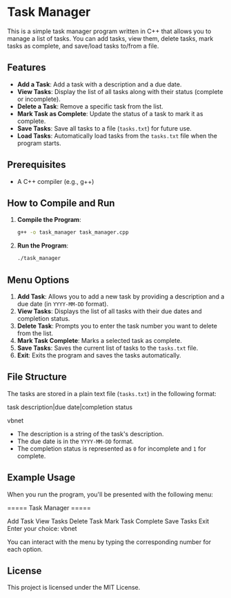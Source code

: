 # Task Manager

This is a simple task manager program written in C++ that allows you to manage a list of tasks. You can add tasks, view them, delete tasks, mark tasks as complete, and save/load tasks to/from a file.

## Features

- **Add a Task**: Add a task with a description and a due date.
- **View Tasks**: Display the list of all tasks along with their status (complete or incomplete).
- **Delete a Task**: Remove a specific task from the list.
- **Mark Task as Complete**: Update the status of a task to mark it as complete.
- **Save Tasks**: Save all tasks to a file (`tasks.txt`) for future use.
- **Load Tasks**: Automatically load tasks from the `tasks.txt` file when the program starts.

## Prerequisites

- A C++ compiler (e.g., g++)

## How to Compile and Run

1. **Compile the Program**:
    ```bash
    g++ -o task_manager task_manager.cpp

2. **Run the Program**:
    ```bash
    ./task_manager

## Menu Options

1. **Add Task**: Allows you to add a new task by providing a description and a due date (in `YYYY-MM-DD` format).
2. **View Tasks**: Displays the list of all tasks with their due dates and completion status.
3. **Delete Task**: Prompts you to enter the task number you want to delete from the list.
4. **Mark Task Complete**: Marks a selected task as complete.
5. **Save Tasks**: Saves the current list of tasks to the `tasks.txt` file.
0. **Exit**: Exits the program and saves the tasks automatically.

## File Structure

The tasks are stored in a plain text file (`tasks.txt`) in the following format:

task description|due date|completion status

vbnet

- The description is a string of the task's description.
- The due date is in the `YYYY-MM-DD` format.
- The completion status is represented as `0` for incomplete and `1` for complete.

## Example Usage

When you run the program, you'll be presented with the following menu:

===== Task Manager =====

Add Task
View Tasks
Delete Task
Mark Task Complete
Save Tasks
Exit Enter your choice:
vbnet

You can interact with the menu by typing the corresponding number for each option.

## License

This project is licensed under the MIT License. 
